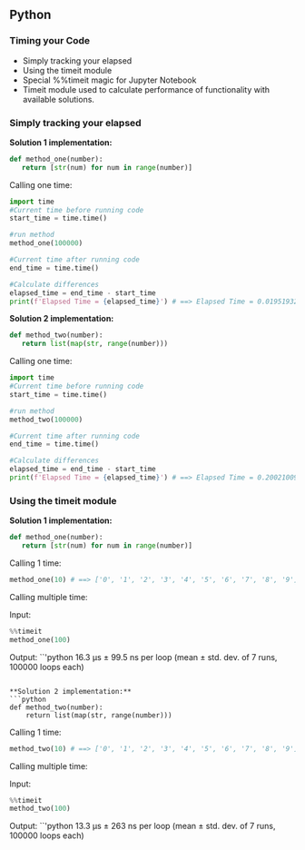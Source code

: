 ## Python
### Timing your Code
 - Simply tracking your elapsed
 - Using the timeit module
 - Special %%timeit magic for Jupyter Notebook
 - Timeit module used to calculate performance of functionality with available solutions.

### Simply tracking your elapsed
**Solution 1 implementation:**
   ```python
   def method_one(number):
      return [str(num) for num in range(number)]
   ```

 Calling one time:
 
   ```python
   import time
   #Current time before running code
   start_time = time.time()
   
   #run method
   method_one(100000)
   
   #Current time after running code
   end_time = time.time()
   
   #Calculate differences
   elapsed_time = end_time - start_time
   print(f'Elapsed Time = {elapsed_time}') # ==> Elapsed Time = 0.019519329071044922
   ```

**Solution 2 implementation:**
   ```python
   def method_two(number):
      return list(map(str, range(number)))
   ```

 Calling one time:
 
   ```python
   import time
   #Current time before running code
   start_time = time.time()
   
   #run method
   method_two(100000)
   
   #Current time after running code
   end_time = time.time()
   
   #Calculate differences
   elapsed_time = end_time - start_time
   print(f'Elapsed Time = {elapsed_time}') # ==> Elapsed Time = 0.2002100944519043
   ```

### Using the timeit module

**Solution 1 implementation:**
   ```python
   def method_one(number):
      return [str(num) for num in range(number)]
   ```

   Calling 1 time:
   ```python
   method_one(10) # ==> ['0', '1', '2', '3', '4', '5', '6', '7', '8', '9']
   ```
   
   Calling multiple time:
   
   Input:
   ```python
   %%timeit
   method_one(100)
   ```
   
   Output:
   ``'python
   16.3 µs ± 99.5 ns per loop (mean ± std. dev. of 7 runs, 100000 loops each)
   ```

**Solution 2 implementation:**
   ```python
   def method_two(number):
       return list(map(str, range(number)))
   ```
  
   Calling 1 time:
   ```python
   method_two(10) # ==> ['0', '1', '2', '3', '4', '5', '6', '7', '8', '9']
   ```
   
   Calling multiple time:
   
   Input:
   ```python
   %%timeit
   method_two(100)
   ```
   
   Output:
   ``'python
   13.3 µs ± 263 ns per loop (mean ± std. dev. of 7 runs, 100000 loops each)
   ```
   

   
